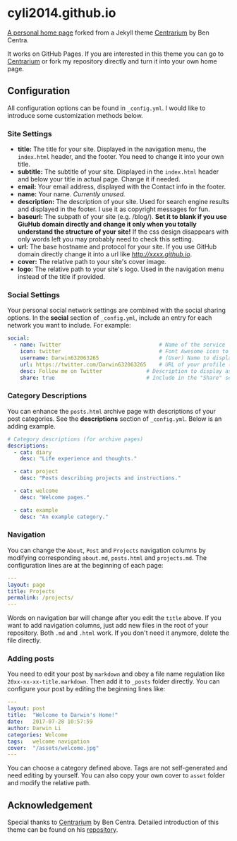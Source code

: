 # cyli2014.github.io

[A personal home page][homepage] forked from a Jekyll theme [Centrarium][centrarium] by Ben Centra. 

It works on GitHub Pages. If you are interested in this theme you can go to [Centrarium][centrarium-github] or fork my repository directly and turn it into your own home page.

## Configuration

All configuration options can be found in `_config.yml`. I would like to introduce some customization methods below.

### Site Settings

* __title:__ The title for your site. Displayed in the navigation menu, the `index.html` header, and the footer. You need to change it into your own title. 
* __subtitle:__ The subtitle of your site. Displayed in the `index.html` header and below your title in actual page. Change it if needed.
* __email:__ Your email address, displayed with the Contact info in the footer. 
* __name:__ Your name. _Currently unused._
* __description:__ The description of your site. Used for search engine results and displayed in the footer. I use it as copyright messages for fun.
* __baseurl:__ The subpath of your site (e.g. /blog/). __Set it to blank if you use GiuHub domain directly and change it only when you totally understand the structure of your site!__ If the css design disappears with only words left you may probably need to check this setting. 
* __url:__ The base hostname and protocol for your site. If you use GitHub domain directly change it into a url like _http://xxxx.github.io_.
* __cover:__ The relative path to your site's cover image.
* __logo:__ The relative path to your site's logo. Used in the navigation menu instead of the title if provided.

### Social Settings

Your personal social network settings are combined with the social sharing options. In the __social__ section of `_config.yml`, include an entry for each network you want to include. For example:

```yml
social:
  - name: Twitter                         		# Name of the service
    icon: twitter                         		# Font Awesome icon to use (minus fa- prefix)
    username: Darwin632063265                	# (User) Name to display in the footer link
    url: https://twitter.com/Darwin632063265	# URL of your profile (leave blank to not display in footer)
    desc: Follow me on Twitter            	# Description to display as link title, etc
    share: true                           	# Include in the "Share" section of posts
```

### Category Descriptions

You can enhance the `posts.html` archive page with descriptions of your post categories. See the __descriptions__ section of `_config.yml`. Below is an adding example.

```yml
# Category descriptions (for archive pages)
descriptions:
  - cat: diary
    desc: "Life experience and thoughts."

  - cat: project
    desc: "Posts describing projects and instructions."

  - cat: welcome
    desc: "Welcome pages."

  - cat: example
    desc: "An example category."
```

### Navigation

You can change the `About`, `Post` and `Projects` navigation columns by modifying corresponding `about.md`, `posts.html` and `projects.md`. The configuration lines are at the beginning of each page:

```yml
---
layout: page
title: Projects
permalink: /projects/
---
```

Words on navigation bar will change after you edit the `title` above. If you want to add navigation columns, just add new files in the root of your repository. Both `.md` and `.html` work. If you don't need it anymore, delete the file directly.

### Adding posts

You need to edit your post by `markdown` and obey a file name regulation like `20xx-xx-xx-title.markdown`. Then add it to `_posts` folder directly. You can configure your post by editing the beginning lines like:

```yml
---
layout: post
title:  "Welcome to Darwin's Home!"
date:   2017-07-28 10:57:59
author: Darwin Li
categories: Welcome
tags:	welcome navigation
cover:  "/assets/welcome.jpg"
---
```

You can choose a category defined above. Tags are not self-generated and need editing by yourself. You can also copy your own cover to `asset` folder and modify the relative path.

## Acknowledgement

Special thanks to [Centrarium][centrarium] by Ben Centra. Detailed introduction of this theme can be found on his [repository][centrarium-github].

[homepage]:		https://cyli2014.github.io
[centrarium]:	http://bencentra.com/centrarium/
[centrarium-github]:	https://github.com/bencentra/centrarium